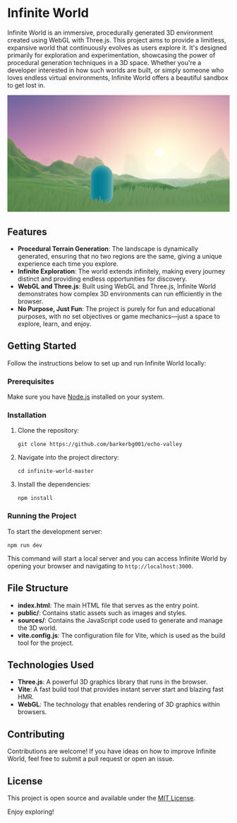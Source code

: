 # Infinite World

Infinite World is an immersive, procedurally generated 3D environment created using WebGL with Three.js. This project aims to provide a limitless, expansive world that continuously evolves as users explore it. It's designed primarily for exploration and experimentation, showcasing the power of procedural generation techniques in a 3D space. Whether you're a developer interested in how such worlds are built, or simply someone who loves endless virtual environments, Infinite World offers a beautiful sandbox to get lost in.

![Infinite World Screenshot](public/social/share-1200x630.png?raw=true "Infinite World Screenshot")

## Features

- **Procedural Terrain Generation**: The landscape is dynamically generated, ensuring that no two regions are the same, giving a unique experience each time you explore.
- **Infinite Exploration**: The world extends infinitely, making every journey distinct and providing endless opportunities for discovery.
- **WebGL and Three.js**: Built using WebGL and Three.js, Infinite World demonstrates how complex 3D environments can run efficiently in the browser.
- **No Purpose, Just Fun**: The project is purely for fun and educational purposes, with no set objectives or game mechanics—just a space to explore, learn, and enjoy.

## Getting Started

Follow the instructions below to set up and run Infinite World locally:

### Prerequisites

Make sure you have [Node.js](https://nodejs.org/en/download/) installed on your system.

### Installation

1. Clone the repository:
   ```
   git clone https://github.com/barkerbg001/echo-valley
   ```
2. Navigate into the project directory:
   ```
   cd infinite-world-master
   ```
3. Install the dependencies:
   ```
   npm install
   ```

### Running the Project

To start the development server:

```
npm run dev
```

This command will start a local server and you can access Infinite World by opening your browser and navigating to `http://localhost:3000`.

## File Structure

- **index.html**: The main HTML file that serves as the entry point.
- **public/**: Contains static assets such as images and styles.
- **sources/**: Contains the JavaScript code used to generate and manage the 3D world.
- **vite.config.js**: The configuration file for Vite, which is used as the build tool for the project.

## Technologies Used

- **Three.js**: A powerful 3D graphics library that runs in the browser.
- **Vite**: A fast build tool that provides instant server start and blazing fast HMR.
- **WebGL**: The technology that enables rendering of 3D graphics within browsers.

## Contributing

Contributions are welcome! If you have ideas on how to improve Infinite World, feel free to submit a pull request or open an issue.

## License

This project is open source and available under the [MIT License](LICENSE).

Enjoy exploring!
